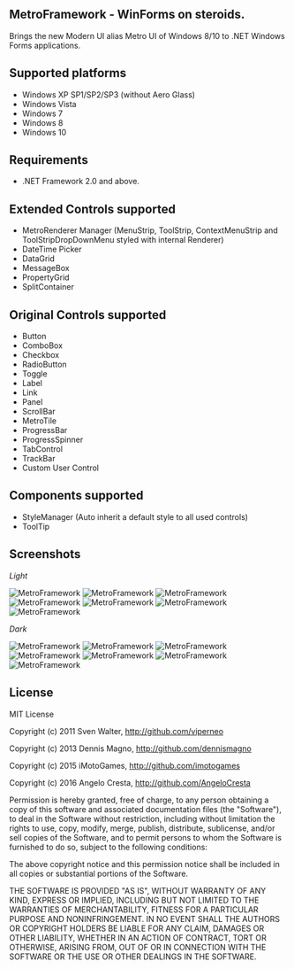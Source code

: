MetroFramework - WinForms on steroids.
--------------------------------------

Brings the new Modern UI alias Metro UI of Windows 8/10 to .NET Windows Forms applications. 

Supported platforms
-------------------
* Windows XP SP1/SP2/SP3 (without Aero Glass)
* Windows Vista
* Windows 7
* Windows 8
* Windows 10

Requirements
------------
* .NET Framework 2.0 and above.

Extended Controls supported
---------------------------
* MetroRenderer Manager (MenuStrip, ToolStrip, ContextMenuStrip and ToolStripDropDownMenu styled with internal Renderer)
* DateTime Picker
* DataGrid
* MessageBox
* PropertyGrid
* SplitContainer

Original Controls supported
---------------------------
* Button
* ComboBox
* Checkbox
* RadioButton
* Toggle
* Label
* Link
* Panel
* ScrollBar
* MetroTile
* ProgressBar
* ProgressSpinner
* TabControl
* TrackBar
* Custom User Control

Components supported
------------------
* StyleManager (Auto inherit a default style to all used controls)
* ToolTip

Screenshots
----------

*Light*

![MetroFramework](http://i.imgur.com/LcsRQt6.png)
![MetroFramework](http://i.imgur.com/Jl0AeOK.png)
![MetroFramework](http://i.imgur.com/zek9B0a.png)
![MetroFramework](http://i.imgur.com/eZE0vdq.png)
![MetroFramework](http://i.imgur.com/68FbgXQ.png)
![MetroFramework](http://i.imgur.com/ydrfoXH.png)
![MetroFramework](http://i.imgur.com/R6nphRZ.png)

*Dark*

![MetroFramework](http://i.imgur.com/xCPKax2.png)
![MetroFramework](http://i.imgur.com/kzouwKf.png)
![MetroFramework](http://i.imgur.com/oUIfIOg.png)
![MetroFramework](http://i.imgur.com/AbXaDFG.png)
![MetroFramework](http://i.imgur.com/u4eJ7AN.png)
![MetroFramework](http://i.imgur.com/FYGULlb.png)
![MetroFramework](http://i.imgur.com/SQHS3Zk.png)

License
-------

MIT License

Copyright (c) 2011 Sven Walter, http://github.com/viperneo

Copyright (c) 2013 Dennis Magno, http://github.com/dennismagno
 
Copyright (c) 2015 iMotoGames, http://github.com/imotogames

Copyright (c) 2016 Angelo Cresta, http://github.com/AngeloCresta

Permission is hereby granted, free of charge, to any person obtaining a copy
of this software and associated documentation files (the "Software"), to deal
in the Software without restriction, including without limitation the rights
to use, copy, modify, merge, publish, distribute, sublicense, and/or sell
copies of the Software, and to permit persons to whom the Software is
furnished to do so, subject to the following conditions:

The above copyright notice and this permission notice shall be included in all
copies or substantial portions of the Software.

THE SOFTWARE IS PROVIDED "AS IS", WITHOUT WARRANTY OF ANY KIND, EXPRESS OR
IMPLIED, INCLUDING BUT NOT LIMITED TO THE WARRANTIES OF MERCHANTABILITY,
FITNESS FOR A PARTICULAR PURPOSE AND NONINFRINGEMENT. IN NO EVENT SHALL THE
AUTHORS OR COPYRIGHT HOLDERS BE LIABLE FOR ANY CLAIM, DAMAGES OR OTHER
LIABILITY, WHETHER IN AN ACTION OF CONTRACT, TORT OR OTHERWISE, ARISING FROM,
OUT OF OR IN CONNECTION WITH THE SOFTWARE OR THE USE OR OTHER DEALINGS IN THE
SOFTWARE.
